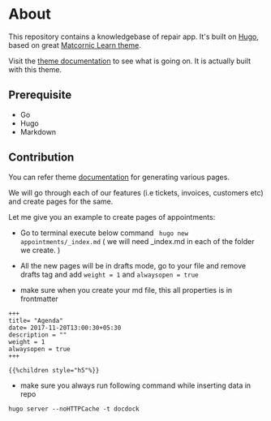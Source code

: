 # About

This repository contains a knowledgebase of repair app. It's built on [Hugo](https://gohugo.io/), based on great [Matcornic Learn theme](https://github.com/matcornic/hugo-theme-learn/).

Visit the [theme documentation](http://docdock.netlify.com/) to see what is going on. It is actually built with this theme. 

## Prerequisite 
* Go
* Hugo 
* Markdown

## Contribution 

You can refer theme [documentation](http://docdock.netlify.com/) for generating various pages.

We will go through each of our features (i.e tickets, invoices, customers etc) and create pages for the same.

Let me give you an example to create pages of appointments:

* Go to terminal execute below command
` hugo new appointments/_index.md` ( we will need _index.md in each of the folder we create. )

* All the new pages will be in drafts mode, go to your file and remove drafts tag and add `weight = 1` and `alwaysopen = true`

* make sure when you create your md file, this all properties is in frontmatter
```
+++
title= "Agenda"
date= 2017-11-20T13:00:30+05:30
description = ""
weight = 1
alwaysopen = true
+++

{{%children style="h5"%}}
```

* make sure you always run following command while inserting data in repo
```
hugo server --noHTTPCache -t docdock
```
